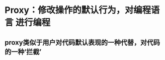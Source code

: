 # Proxy：修改操作的默认行为，对编程语言 进行编程

## proxy类似于用户对代码默认表现的一种代替，对代码的一种‘拦截’


<script>
    var obj = new Proxy({}, {
    get: function (target, key, receiver) {
        console.log(`getting ${key}!`);
        return Reflect.get(target, key, receiver);
    },
    set: function (target, key, value, receiver) {
        console.log(`setting ${key}!`);
        return Reflect.set(target, key, value, receiver);
    }
    });
     
        var person = {
        name: "张三"
        };

        var proxy = new Proxy(person, {
        get: function(target, property) {
            if (property in target) {
            return target[property];
            } else {
            throw new ReferenceError("Property \"" + property + "\" does not exist.");
            }
        }
        });

        proxy.name // "张三"
        proxy.age // 抛出一个错误
</script>

